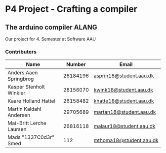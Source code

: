 # P4 Project - Crafting a compiler
## The arduino compiler ALANG
Our project for 4. Semester at Software AAU


### Contributers
| Name | Number | Email |
|------|--------|-------|
|Anders Aaen Springbrog|26184196|asprin18@student.aau.dk|
|Kasper Stenholt Winkler |28156070|kwink18@student.aau.dk|
|Kaare Holland Hattel |26158482|khatte18@student.aau.dk|
|Martin Kaldahl Andersen |29705689|martan18@student.aau.dk|
|Mai-Britt Lerche Laursen |26816118|malaur18@student.aau.dk|
|Mads "1337C0d3r" Smed |112|mthoma18@student.aau.dk|
